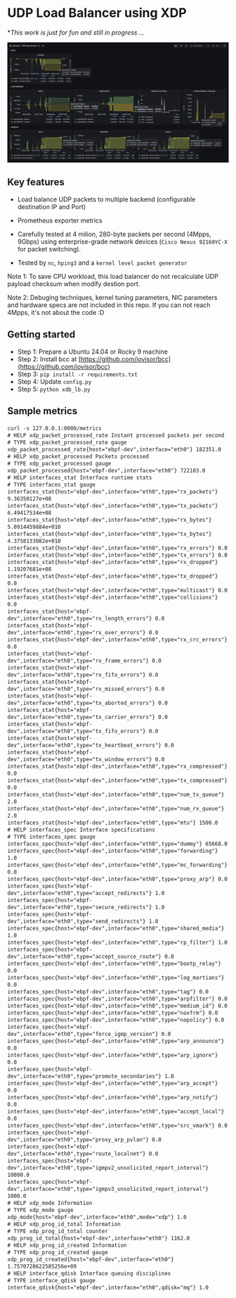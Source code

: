 # UDP Load Balancer using XDP

**This work is just for fun and still in progress ...*

![alt text](xdp-lb-grafana.png "Title")


## Key features

- Load balance UDP packets to multiple backend (configurable destination IP and Port)
- Prometheus exporter metrics
- Carefully tested at 4 milion, 280-byte packets per second (4Mpps, 9Gbps) using enterprise-grade network devices (`Cisco Nexus 92160YC-X` for packet switching).

- Tested by `nc`, `hping3` and a `kernel level packet generator`

Note 1: To save CPU workload, this load balancer do not recalculate UDP payload checksum when modify destion port.

Note 2: Debuging techniques, kernel tuning parameters, NIC parameters and hardware specs are not included in this repo. If you can not reach 4Mpps, it's not about the code :D

## Getting started

- Step 1: Prepare a Ubuntu 24.04 or Rocky 9 machine
- Step 2: Install bcc at [https://github.com/iovisor/bcc](https://github.com/iovisor/bcc)
- Step 3: `pip install -r requirements.txt`
- Step 4: Update `config.py`
- Step 5: `python xdb_lb.py`

## Sample metrics

```
curl -s 127.0.0.1:8000/metrics
# HELP xdp_packet_processed_rate Instant processed packets per second
# TYPE xdp_packet_processed_rate gauge
xdp_packet_processed_rate{host="ebpf-dev",interface="eth0"} 182351.0
# HELP xdp_packet_processed Packets processed
# TYPE xdp_packet_processed gauge
xdp_packet_processed{host="ebpf-dev",interface="eth0"} 722103.0
# HELP interfaces_stat Interface runtime stats
# TYPE interfaces_stat gauge
interfaces_stat{host="ebpf-dev",interface="eth0",type="rx_packets"} 9.36350127e+08
interfaces_stat{host="ebpf-dev",interface="eth0",type="tx_packets"} 6.49417534e+08
interfaces_stat{host="ebpf-dev",interface="eth0",type="rx_bytes"} 5.0914459884e+010
interfaces_stat{host="ebpf-dev",interface="eth0",type="tx_bytes"} 4.3758133082e+010
interfaces_stat{host="ebpf-dev",interface="eth0",type="rx_errors"} 0.0
interfaces_stat{host="ebpf-dev",interface="eth0",type="tx_errors"} 0.0
interfaces_stat{host="ebpf-dev",interface="eth0",type="rx_dropped"} 1.19207681e+08
interfaces_stat{host="ebpf-dev",interface="eth0",type="tx_dropped"} 0.0
interfaces_stat{host="ebpf-dev",interface="eth0",type="multicast"} 0.0
interfaces_stat{host="ebpf-dev",interface="eth0",type="collisions"} 0.0
interfaces_stat{host="ebpf-dev",interface="eth0",type="rx_length_errors"} 0.0
interfaces_stat{host="ebpf-dev",interface="eth0",type="rx_over_errors"} 0.0
interfaces_stat{host="ebpf-dev",interface="eth0",type="rx_crc_errors"} 0.0
interfaces_stat{host="ebpf-dev",interface="eth0",type="rx_frame_errors"} 0.0
interfaces_stat{host="ebpf-dev",interface="eth0",type="rx_fifo_errors"} 0.0
interfaces_stat{host="ebpf-dev",interface="eth0",type="rx_missed_errors"} 0.0
interfaces_stat{host="ebpf-dev",interface="eth0",type="tx_aborted_errors"} 0.0
interfaces_stat{host="ebpf-dev",interface="eth0",type="tx_carrier_errors"} 0.0
interfaces_stat{host="ebpf-dev",interface="eth0",type="tx_fifo_errors"} 0.0
interfaces_stat{host="ebpf-dev",interface="eth0",type="tx_heartbeat_errors"} 0.0
interfaces_stat{host="ebpf-dev",interface="eth0",type="tx_window_errors"} 0.0
interfaces_stat{host="ebpf-dev",interface="eth0",type="rx_compressed"} 0.0
interfaces_stat{host="ebpf-dev",interface="eth0",type="tx_compressed"} 0.0
interfaces_stat{host="ebpf-dev",interface="eth0",type="num_tx_queue"} 2.0
interfaces_stat{host="ebpf-dev",interface="eth0",type="num_rx_queue"} 2.0
interfaces_stat{host="ebpf-dev",interface="eth0",type="mtu"} 1500.0
# HELP interfaces_spec Interface specifications
# TYPE interfaces_spec gauge
interfaces_spec{host="ebpf-dev",interface="eth0",type="dummy"} 65668.0
interfaces_spec{host="ebpf-dev",interface="eth0",type="forwarding"} 1.0
interfaces_spec{host="ebpf-dev",interface="eth0",type="mc_forwarding"} 0.0
interfaces_spec{host="ebpf-dev",interface="eth0",type="proxy_arp"} 0.0
interfaces_spec{host="ebpf-dev",interface="eth0",type="accept_redirects"} 1.0
interfaces_spec{host="ebpf-dev",interface="eth0",type="secure_redirects"} 1.0
interfaces_spec{host="ebpf-dev",interface="eth0",type="send_redirects"} 1.0
interfaces_spec{host="ebpf-dev",interface="eth0",type="shared_media"} 1.0
interfaces_spec{host="ebpf-dev",interface="eth0",type="rp_filter"} 1.0
interfaces_spec{host="ebpf-dev",interface="eth0",type="accept_source_route"} 0.0
interfaces_spec{host="ebpf-dev",interface="eth0",type="bootp_relay"} 0.0
interfaces_spec{host="ebpf-dev",interface="eth0",type="log_martians"} 0.0
interfaces_spec{host="ebpf-dev",interface="eth0",type="tag"} 0.0
interfaces_spec{host="ebpf-dev",interface="eth0",type="arpfilter"} 0.0
interfaces_spec{host="ebpf-dev",interface="eth0",type="medium_id"} 0.0
interfaces_spec{host="ebpf-dev",interface="eth0",type="noxfrm"} 0.0
interfaces_spec{host="ebpf-dev",interface="eth0",type="nopolicy"} 0.0
interfaces_spec{host="ebpf-dev",interface="eth0",type="force_igmp_version"} 0.0
interfaces_spec{host="ebpf-dev",interface="eth0",type="arp_announce"} 0.0
interfaces_spec{host="ebpf-dev",interface="eth0",type="arp_ignore"} 0.0
interfaces_spec{host="ebpf-dev",interface="eth0",type="promote_secondaries"} 1.0
interfaces_spec{host="ebpf-dev",interface="eth0",type="arp_accept"} 0.0
interfaces_spec{host="ebpf-dev",interface="eth0",type="arp_notify"} 0.0
interfaces_spec{host="ebpf-dev",interface="eth0",type="accept_local"} 0.0
interfaces_spec{host="ebpf-dev",interface="eth0",type="src_vmark"} 0.0
interfaces_spec{host="ebpf-dev",interface="eth0",type="proxy_arp_pvlan"} 0.0
interfaces_spec{host="ebpf-dev",interface="eth0",type="route_localnet"} 0.0
interfaces_spec{host="ebpf-dev",interface="eth0",type="igmpv2_unsolicited_report_interval"} 10000.0
interfaces_spec{host="ebpf-dev",interface="eth0",type="igmpv3_unsolicited_report_interval"} 1000.0
# HELP xdp_mode Information
# TYPE xdp_mode gauge
xdp_mode{host="ebpf-dev",interface="eth0",mode="xdp"} 1.0
# HELP xdp_prog_id_total Information
# TYPE xdp_prog_id_total counter
xdp_prog_id_total{host="ebpf-dev",interface="eth0"} 1162.0
# HELP xdp_prog_id_created Information
# TYPE xdp_prog_id_created gauge
xdp_prog_id_created{host="ebpf-dev",interface="eth0"} 1.7570728622585256e+09
# HELP interface_qdisk Interface queuing disciplines
# TYPE interface_qdisk gauge
interface_qdisk{host="ebpf-dev",interface="eth0",qdisk="mq"} 1.0
```